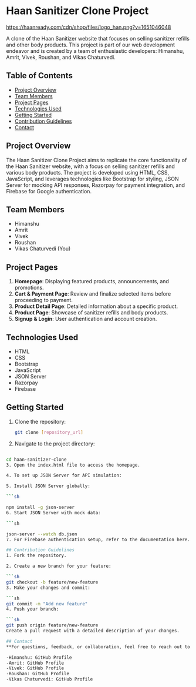 # Haan Sanitizer Clone Project

https://haanready.com/cdn/shop/files/logo_han.png?v=1651046048

A clone of the Haan Sanitizer website that focuses on selling sanitizer refills and other body products. This project is part of our web development endeavor and is created by a team of enthusiastic developers: Himanshu, Amrit, Vivek, Roushan, and Vikas Chaturvedi.

## Table of Contents

- [Project Overview](#project-overview)
- [Team Members](#team-members)
- [Project Pages](#project-pages)
- [Technologies Used](#technologies-used)
- [Getting Started](#getting-started)
- [Contribution Guidelines](#contribution-guidelines)
- [Contact](#contact)

## Project Overview

The Haan Sanitizer Clone Project aims to replicate the core functionality of the Haan Sanitizer website, with a focus on selling sanitizer refills and various body products. The project is developed using HTML, CSS, JavaScript, and leverages technologies like Bootstrap for styling, JSON Server for mocking API responses, Razorpay for payment integration, and Firebase for Google authentication.

## Team Members

- Himanshu
- Amrit
- Vivek
- Roushan
- Vikas Chaturvedi (You)

## Project Pages

1. **Homepage**: Displaying featured products, announcements, and promotions.
2. **Cart & Payment Page**: Review and finalize selected items before proceeding to payment.
3. **Product Detail Page**: Detailed information about a specific product.
4. **Product Page**: Showcase of sanitizer refills and body products.
5. **Signup & Login**: User authentication and account creation.

## Technologies Used

- HTML
- CSS
- Bootstrap
- JavaScript
- JSON Server
- Razorpay
- Firebase

## Getting Started

1. Clone the repository:

   ```sh
   git clone [repository_url]

2. Navigate to the project directory:

```sh

cd haan-sanitizer-clone
3. Open the index.html file to access the homepage.

4. To set up JSON Server for API simulation:

5. Install JSON Server globally:

```sh

npm install -g json-server
6. Start JSON Server with mock data:

```sh

json-server --watch db.json
7. For Firebase authentication setup, refer to the documentation here.

## Contribution Guidelines
1. Fork the repository.

2. Create a new branch for your feature:

```sh
git checkout -b feature/new-feature
3. Make your changes and commit:

```sh
git commit -m "Add new feature"
4. Push your branch:

```sh
git push origin feature/new-feature
Create a pull request with a detailed description of your changes.

## Contact
**For questions, feedback, or collaboration, feel free to reach out to any of the team members:**

-Himanshu: GitHub Profile
-Amrit: GitHub Profile
-Vivek: GitHub Profile
-Roushan: GitHub Profile
-Vikas Chaturvedi: GitHub Profile
